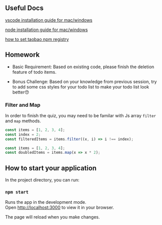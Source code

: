 ## Useful Docs
[vscode installation guide for mac/windows](https://www.runoob.com/w3cnote/vscode-tutorial.html	)


[node installation guide for mac/windows](https://www.runoob.com/nodejs/nodejs-install-setup.html)


[how to set taobao npm registry](https://juejin.cn/post/6856593559592796167)
## Homework
- Basic Requirement: Based on existing code, please finish the deletion feature of todo items.

- Bonus Challenge: Based on your knowledge from previous session, try to add some css styles for your todo list to make your todo list look better😙
### Filter and Map

In order to finish the quiz, you may need to be familar with Js array `filter` and `map` methods.

```js
const items = [1, 2, 3, 4];
const index = 2;
const filteredItems = items.filter((x, i) => i !== index);
```

```js
const items = [1, 2, 3, 4];
const doubledItems = items.map(x => x * 2); 
```
## How to start your application

In the project directory, you can run:

### `npm start`

Runs the app in the development mode.\
Open [http://localhost:3000](http://localhost:3000) to view it in your browser.

The page will reload when you make changes.
